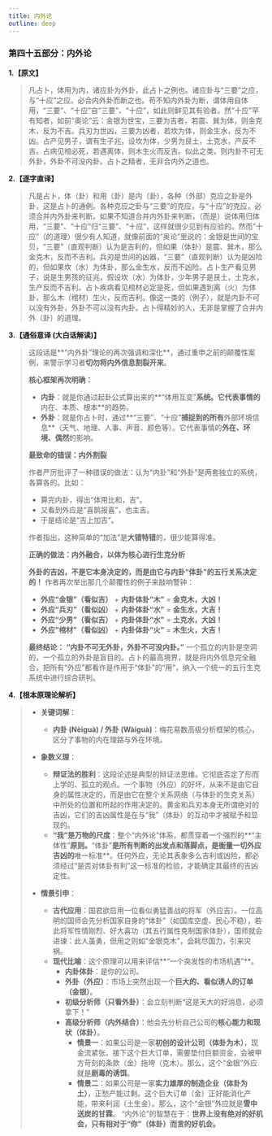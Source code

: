 ```yaml
---
title: 内外论
outline: deep
---
```

  
### **第四十五部分：内外论**

**1.【原文】**
> 凡占卜，体用为内，诸应卦为外卦，此占卜之例也。诸应卦与“三要”之应，与“十应”之应，必合内外卦而断之也。苟不知内外卦为断，谓体用自体用，“三要”、“十应”自“三要”、“十应”，如此则鲜见其有验者。然“十应”罕有知者，如前“奥论”云：金银为世宝，三要为吉者，若震、巽为体，则金克木，反为不吉。兵刃为世凶，三要为凶者，若坎为体，则金生水，反为不凶。占产见男子，谓有生子兆，设坎为体，少男为艮土，土克水，产反不吉。占病见棺必死，若遇离体，则木生火而反吉。似此之类，则内卦不可无外卦，外卦不可没内卦。占卜之精者，无非合内外之道也。

**2.【逐字直译】**
> 凡是占卜，体（卦）和用（卦）是内（卦），各种（外部）克应之卦是外卦，这是占卜的通例。各种克应之卦与“三要”的克应，与“十应”的克应，必须合并内外卦来判断。如果不知道合并内外卦来判断，（而是）说体用归体用，“三要”、“十应”归“三要”、“十应”，这样就很少见到有应验的。然而“十应”（的道理）很少有人知道，就像前面的“奥论”里说的：金银是世间的宝贝，“三要”（直观判断）认为是吉利的，但如果（体卦）是震、巽木，那么金克木，反而不吉利。兵刃是世间的凶器，“三要”（直观判断）认为是凶险的，但如果坎（水）为体卦，那么金生水，反而不凶险。占卜生产看见男子，说是生男孩的征兆，假设坎（水）为体卦，少年男子是艮土，土克水，生产反而不吉利。占卜疾病看见棺材必定是死，但如果遇到离（火）为体卦，那么木（棺材）生火，反而吉利。像这一类的（例子），就是内卦不可以没有外卦，外卦不可以没有内卦。占卜得精妙的人，无非是掌握了合并内外（卦）的道理。

**3.【通俗意译 (大白话解读)】**
> 这段话是**“内外卦”理论的再次强调和深化**，通过重申之前的颠覆性案例，来警示学习者**切勿将内外信息割裂开来**。
> 
> **核心框架再次明确：**
> 
> *   **内卦**：就是你通过起卦公式算出来的**“体用互变”**系统。它代表事情的**内在、本质、根本**的趋势。
> *   **外卦**：就是你占卜时，通过**“三要”、“十应”**捕捉到的所有**外部环境信息**（天气、地理、人事、声音、颜色等）。它代表事情的**外在、环境、偶然**的影响。
> 
> **最致命的错误：内外割裂**
> 
> 作者严厉批评了一种错误的做法：认为“内卦”和“外卦”是两套独立的系统，各算各的。比如：
> *   算完内卦，得出“体用比和，吉”。
> *   又看到外应是“喜鹊报喜”，也主吉。
> *   于是结论是“吉上加吉”。
> 
> 作者指出，这种简单的“加法”是**大错特错**的，很少能算得准。
> 
> **正确的做法：内外融合，以体为核心进行生克分析**
> 
> **外卦的吉凶，不是它本身决定的，而是由它与内卦“体卦”的五行关系决定的！** 作者再次举出那几个颠覆性的例子来敲响警钟：
> 
> *   **外应“金银”（看似吉）** + **内卦体卦“木”** = **金克木，大凶！**
> *   **外应“兵刃”（看似凶）** + **内卦体卦“水”** = **金生水，大吉！**
> *   **外应“少男”（看似吉）** + **内卦体卦“水”** = **土克水，大凶！**
> *   **外应“棺材”（看似凶）** + **内卦体卦“火”** = **木生火，大吉！**
> 
> **最终结论：**
> **“内卦不可无外卦，外卦不可没内卦。”** 一个孤立的内卦是空洞的，一个孤立的外卦是盲目的。占卜的最高境界，就是将内外信息完全融合，把所有“外应”都看作是作用于“体卦”的“用”，纳入一个统一的五行生克系统中进行综合研判。

**4.【根本原理论解析】**
> *   **关键词解**：
>     *   **内卦 (Nèiguà) / 外卦 (Wàiguà)**：梅花易数高级分析框架的核心，区分了事物的内在理路与外在环境。
> 
> *   **象数义理**：
>     *   **辩证法的胜利**：这段论述是典型的辩证法思维。它彻底否定了形而上学的、孤立的观点。一个事物（外应）的好坏，从来不是由它自身的属性决定的，而是由它在整个关系网络（与体卦的生克关系）中所处的位置和所起的作用决定的。黄金和兵刃本身无所谓绝对的吉凶，它们的吉凶属性是在与“我”（体卦）的互动中才被赋予和显现的。
>     *   **“我”是万物的尺度**：整个“内外论”体系，都贯穿着一个强烈的**“主体性”**原则。**“体卦”**是所有判断的出发点和落脚点，是衡量一切外应吉凶的**唯一标准**。任何外应，无论其表象多么吉利或凶险，都必须经过“是否对体卦有利”这一标准的检验，才能确定其最终的吉凶定性。
> 
> *   **情景引申**：
>     *   **古代应用**：国君欲启用一位看似勇猛善战的将军（外应吉）。一位高明的国师会先分析国家自身的“体卦”（如国库空虚、民心不稳），若此将军性情刚烈、好大喜功（其五行属性克制国家体卦），国师就会进谏：此人虽勇，但用之则如“金银克木”，会耗尽国力，引来灾祸。
>     *   **现代比喻**：这个原理可以用来评估**“一个突发性的市场机遇”**。
>         *   **内卦体卦**：是你的公司。
>         *   **外卦（外应）**：市场上突然出现一个**巨大的、看似诱人的订单（金银）**。
>         *   **初级分析师（只看外卦）**：会立刻判断“这是天大的好消息，必须拿下！”
>         *   **高级分析师（内外结合）**：他会先分析自己公司的**核心能力和现状（体卦）**。
>             *   **情景一**：如果公司是一家**初创的设计公司（体卦为木）**，现金流紧张。接下这个巨大订单，需要垫付巨额资金，会被甲方苛刻的条款（金）拖垮（克木）。那么，这个“金银”外应就是**剧毒的诱饵**。
>             *   **情景二**：如果公司是一家**实力雄厚的制造企业（体卦为土）**，正愁产能过剩。这个巨大订单（金）正好能消化产能，带来利润（土生金）。那么，这个“金银”外应就是**雪中送炭的甘霖**。
>             “内外论”的智慧在于：**世界上没有绝对的好机会，只有相对于“你”（体卦）而言的好机会。**
